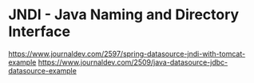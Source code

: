 # JNDI - Java Naming and Directory Interface

https://www.journaldev.com/2597/spring-datasource-jndi-with-tomcat-example
https://www.journaldev.com/2509/java-datasource-jdbc-datasource-example